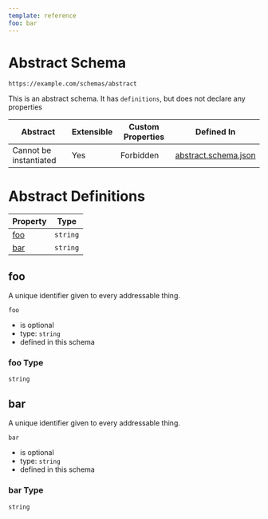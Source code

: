 ```yaml
---
template: reference
foo: bar
---
```


# Abstract Schema

```
https://example.com/schemas/abstract
```

This is an abstract schema. It has `definitions`, but does not declare any properties

| Abstract | Extensible | Custom Properties | Defined In |
|----------|------------|-------------------|------------|
| Cannot be instantiated | Yes | Forbidden | [abstract.schema.json](abstract.schema.json) |

# Abstract Definitions

| Property | Type |
|----------|------|
| [foo](#foo) | `string` |
| [bar](#bar) | `string` |

## foo

A unique identifier given to every addressable thing.

`foo`
* is optional
* type: `string`
* defined in this schema

### foo Type


`string`






## bar

A unique identifier given to every addressable thing.

`bar`
* is optional
* type: `string`
* defined in this schema

### bar Type


`string`





